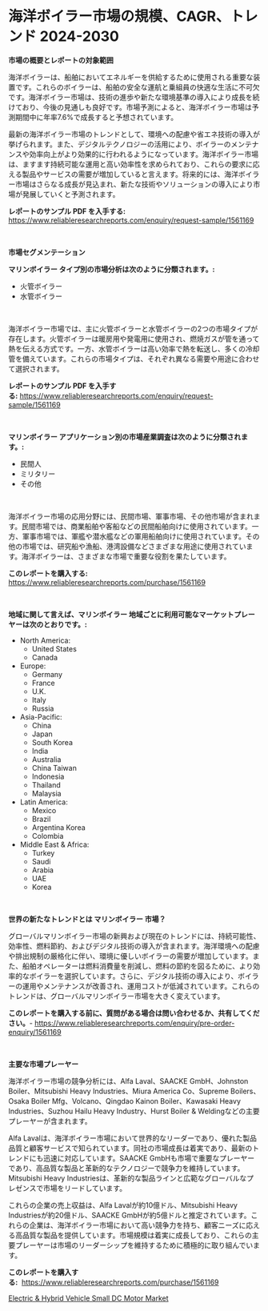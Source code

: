 <p><h1>海洋ボイラー市場の規模、CAGR、トレンド 2024-2030</h1></p><p><strong>市場の概要とレポートの対象範囲</strong></p>
<p><p>海洋ボイラーは、船舶においてエネルギーを供給するために使用される重要な装置です。これらのボイラーは、船舶の安全な運航と乗組員の快適な生活に不可欠です。海洋ボイラー市場は、技術の進歩や新たな環境基準の導入により成長を続けており、今後の見通しも良好です。市場予測によると、海洋ボイラー市場は予測期間中に年率7.6%で成長すると予想されています。</p><p>最新の海洋ボイラー市場のトレンドとして、環境への配慮や省エネ技術の導入が挙げられます。また、デジタルテクノロジーの活用により、ボイラーのメンテナンスや効率向上がより効果的に行われるようになっています。海洋ボイラー市場は、ますます持続可能な運用と高い効率性を求められており、これらの要求に応える製品やサービスの需要が増加していると言えます。将来的には、海洋ボイラー市場はさらなる成長が見込まれ、新たな技術やソリューションの導入により市場が発展していくと予測されます。</p></p>
<p><strong>レポートのサンプル PDF を入手する:</strong> <a href="https://www.reliableresearchreports.com/enquiry/request-sample/1561169">https://www.reliableresearchreports.com/enquiry/request-sample/1561169</a></p>
<p>&nbsp;</p>
<p><strong>市場セグメンテーション</strong></p>
<p><strong>マリンボイラー タイプ別の市場分析は次のように分類されます。:</strong></p>
<p><ul><li>火管ボイラー</li><li>水管ボイラー</li></ul></p>
<p>&nbsp;</p>
<p><p>海洋ボイラー市場では、主に火管ボイラーと水管ボイラーの2つの市場タイプが存在します。火管ボイラーは暖房用や発電用に使用され、燃焼ガスが管を通って熱を伝える方式です。一方、水管ボイラーは高い効率で熱を転送し、多くの冷却管を備えています。これらの市場タイプは、それぞれ異なる需要や用途に合わせて選択されます。</p></p>
<p><strong>レポートのサンプル PDF を入手する:</strong>&nbsp;<a href="https://www.reliableresearchreports.com/enquiry/request-sample/1561169">https://www.reliableresearchreports.com/enquiry/request-sample/1561169</a></p>
<p>&nbsp;</p>
<p><strong> マリンボイラー アプリケーション別の市場産業調査は次のように分類されます。:</strong></p>
<p><ul><li>民間人</li><li>ミリタリー</li><li>その他</li></ul></p>
<p>&nbsp;</p>
<p><p>海洋ボイラー市場の応用分野には、民間市場、軍事市場、その他市場が含まれます。民間市場では、商業船舶や客船などの民間船舶向けに使用されています。一方、軍事市場では、軍艦や潜水艦などの軍用船舶向けに使用されています。その他の市場では、研究船や漁船、港湾設備などさまざまな用途に使用されています。海洋ボイラーは、さまざまな市場で重要な役割を果たしています。</p></p>
<p><strong>このレポートを購入する:</strong>&nbsp; <a href="https://www.reliableresearchreports.com/purchase/1561169">https://www.reliableresearchreports.com/purchase/1561169</a></p>
<p>&nbsp;</p>
<p><strong>地域に関して言えば、マリンボイラー 地域ごとに利用可能なマーケットプレーヤーは次のとおりです。:</strong></p>
<p><ul>
    <li>
        North America:
        <ul>
            <li>United States</li>
            <li>Canada</li>
        </ul>
    </li>
    <li>
        Europe:
        <ul>
            <li>Germany</li>
            <li>France</li>
            <li>U.K.</li>
            <li>Italy</li>
            <li>Russia</li>
        </ul>
    </li>
    <li>
        Asia-Pacific:
        <ul>
            <li>China</li>
            <li>Japan</li>
            <li>South Korea</li>
            <li>India</li>
            <li>Australia</li>
            <li>China Taiwan</li>
            <li>Indonesia</li>
            <li>Thailand</li>
            <li>Malaysia</li>
        </ul>
    </li>
    <li>
        Latin America:
        <ul>
            <li>Mexico</li>
            <li>Brazil</li>
            <li>Argentina Korea</li>
            <li>Colombia</li>
        </ul>
    </li>
    <li>
        Middle East & Africa:
        <ul>
            <li>Turkey</li>
            <li>Saudi</li>
            <li>Arabia</li>
            <li>UAE</li>
            <li>Korea</li>
        </ul>
    </li>
    </ul></p>
<p>&nbsp;</p>
<p><strong>世界の新たなトレンドとは マリンボイラー 市場？</strong></p>
<p><p>グローバルマリンボイラー市場の新興および現在のトレンドには、持続可能性、効率性、燃料節約、およびデジタル技術の導入が含まれます。海洋環境への配慮や排出規制の厳格化に伴い、環境に優しいボイラーの需要が増加しています。また、船舶オペレーターは燃料消費量を削減し、燃料の節約を図るために、より効率的なボイラーを選択しています。さらに、デジタル技術の導入により、ボイラーの運用やメンテナンスが改善され、運用コストが低減されています。これらのトレンドは、グローバルマリンボイラー市場を大きく変えています。</p></p>
<p><strong>このレポートを購入する前に、質問がある場合は問い合わせるか、共有してください。</strong>- <a href="https://www.reliableresearchreports.com/enquiry/pre-order-enquiry/1561169">https://www.reliableresearchreports.com/enquiry/pre-order-enquiry/1561169</a></p>
<p>&nbsp;</p>
<p><strong>主要な市場プレーヤー</strong></p>
<p><p>海洋ボイラー市場の競争分析には、Alfa Laval、SAACKE GmbH、Johnston Boiler、Mitsubishi Heavy Industries、Miura America Co、Supreme Boilers、Osaka Boiler Mfg、Volcano、Qingdao Kainon Boiler、Kawasaki Heavy Industries、Suzhou Hailu Heavy Industry、Hurst Boiler & Weldingなどの主要プレーヤーが含まれます。</p><p>Alfa Lavalは、海洋ボイラー市場において世界的なリーダーであり、優れた製品品質と顧客サービスで知られています。同社の市場成長は着実であり、最新のトレンドにも迅速に対応しています。SAACKE GmbHも市場で重要なプレーヤーであり、高品質な製品と革新的なテクノロジーで競争力を維持しています。Mitsubishi Heavy Industriesは、革新的な製品ラインと広範なグローバルなプレゼンスで市場をリードしています。</p><p>これらの企業の売上収益は、Alfa Lavalが約10億ドル、Mitsubishi Heavy Industriesが約20億ドル、SAACKE GmbHが約5億ドルと推定されています。これらの企業は、海洋ボイラー市場において高い競争力を持ち、顧客ニーズに応える高品質な製品を提供しています。市場規模は着実に成長しており、これらの主要プレーヤーは市場のリーダーシップを維持するために積極的に取り組んでいます。</p></p>
<p><strong>このレポートを購入する:</strong>&nbsp;&nbsp;<a href="https://www.reliableresearchreports.com/purchase/1561169">https://www.reliableresearchreports.com/purchase/1561169</a></p>
<p><p><a href="https://gratis-rainforest-2ca.notion.site/Electric-Hybrid-Vehicle-Small-DC-Motor-Market-Size-Global-Industry-Overview-Market-Segmentation--c524857c91014a398d7a297932dd6d5a">Electric & Hybrid Vehicle Small DC Motor Market</a></p></p>